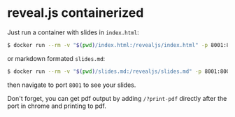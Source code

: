 reveal.js containerized
===
Just run a container with slides in `index.html`:

```bash
$ docker run --rm -v "$(pwd)/index.html:/revealjs/index.html" -p 8001:8000 calvingiles/revealjs
```

or markdown formated `slides.md`:

```bash
$ docker run --rm -v "$(pwd)/slides.md:/revealjs/slides.md" -p 8001:8000 calvingiles/revealjs
```

then navigate to port `8001` to see your slides.

Don't forget, you can get pdf output by adding `/?print-pdf` directly after the port in chrome and printing to pdf.
